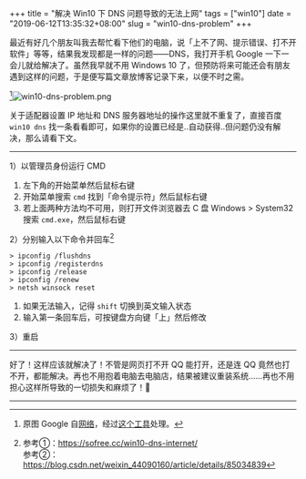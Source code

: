 +++
title = "解决 Win10 下 DNS 问题导致的无法上网"
tags = ["win10"]
date = "2019-06-12T13:35:32+08:00"
slug = "win10-dns-problem"
+++

最近有好几个朋友叫我去帮忙看下他们的电脑，说「上不了网、提示错误、打不开软件」等等，结果我发现都是一样的问题——DNS，我打开手机 Google 一下一会儿就给解决了。虽然我早就不用 Windows 10 了，但预防将来可能还会有朋友遇到这样的问题，于是便写篇文章放博客记录下来，以便不时之需。

[^1]![win10-dns-problem.png](/images/win10-dns-problem.png "DNS_PROBE_POSSIBLE")

关于适配器设置 IP 地址和 DNS 服务器地址的操作这里就不重复了，直接百度 `win10 dns` 找一条看看即可，如果你的设置已经是..自动获得..但问题仍没有解决，那么请看下文。

---

1）以管理员身份运行 CMD

1. 左下角的开始菜单然后鼠标右键
2. 开始菜单搜索 `cmd` 找到「命令提示符」然后鼠标右键
3. 若上面两种方法均不可用，则打开文件浏览器去 C 盘 Windows > System32 搜索 `cmd.exe`，然后鼠标右键

2）分别输入以下命令并回车[^2]

```
> ipconfig /flushdns 
> ipconfig /registerdns 
> ipconfig /release 
> ipconfig /renew
> netsh winsock reset
```

1. 如果无法输入，记得 `shift` 切换到英文输入状态
2. 输入第一条回车后，可按键盘方向键「上」然后修改

3）重启

---

好了！这样应该就解决了！不管是网页打不开 QQ 能打开，还是连 QQ 竟然也打不开，都能解决。再也不用抱着电脑去电脑店，结果被建议重装系统……再也不用担心这样所导致的一切损失和麻烦了！👶

---

[^1]: 原图 Google 自[网络](http://p.ssl.qhimg.com/t015f086bdb5f7e7288.jpg)，经过[这个工具](https://github.com/nagadomi/waifu2x)处理。
[^2]: 参考①：<https://sofree.cc/win10-dns-internet/>  
参考②：<https://blog.csdn.net/weixin_44090160/article/details/85034839>

